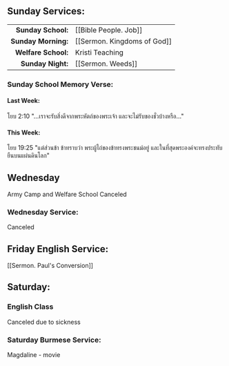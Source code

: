 ## Sunday Services:
| | |
| --:|:-- |
| **Sunday School:**  | [[Bible People. Job]]
| **Sunday Morning:** | [[Sermon. Kingdoms of God]]
| **Welfare School:** | Kristi Teaching
| **Sunday Night:**   | [[Sermon. Weeds]]
### Sunday School Memory Verse:
#### Last Week: 
โยบ 2:10 "...เราจะรับสิ่งดีจากพระหัตถ์ของพระเจ้า และจะไม่รับของชั่วบ้างหรือ..."
#### This Week:
โยบ 19:25 "แต่ส่วนข้า ข้าทราบว่า พระผู้ไถ่ของข้าทรงพระชนม์อยู่ และในที่สุดพระองค์จะทรงประทับยืนบนแผ่นดินโลก"
## Wednesday 
Army Camp and Welfare School Canceled
### Wednesday Service:
Canceled
## Friday English Service:
[[Sermon. Paul's Conversion]]
## Saturday:
### English Class
Canceled due to sickness
### Saturday Burmese Service:
Magdaline - movie
